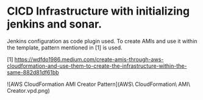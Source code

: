 # CICD Infrastructure with initializing jenkins and sonar. 
Jenkins configuration as code plugin used. To create AMIs and use it within the template, pattern mentioned in [1] is used.

[1] https://wdfdo1986.medium.com/create-amis-through-aws-cloudformation-and-use-them-to-create-the-infrastructure-within-the-same-882d81df61bb

![AWS CloudFormation AMI Creator Pattern](AWS\ CloudFormation\ AMI\ Creator.vpd.png)
